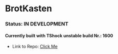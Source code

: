 # BrotKasten
### Status: **IN DEVELOPMENT**
#### Currently built with TShock unstable build Nr.: 1600
- Link to Repo: [Click Me](https://github.com/Zerif-Shinu/BrotKasten)

